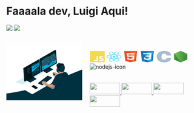 # Faaaala dev, Luigi Aqui!

<header style="display: inline-block; margin-bottom: 30px;" class="chart">
  <img height="180em" src="https://github-readme-stats.vercel.app/api?username=LuigiGf&show_icons=true&theme=great-gatsby&include_all_commits=true&count_private=true"/>
  <img height="180em" src="https://github-readme-stats.vercel.app/api/top-langs/?username=LuigiGf&layout=compact&langs_count=16&theme=great-gatsby"/>
</header>
  
<section style="display: flex; flex-direction:row;">
  <img height="150" alt="coding-time" src="code.gif">
  <div style="margin-left: 20px; margin-top:20px">
    <div>
      <img height="30" width="40" alt="js-icon"  src="https://raw.githubusercontent.com/devicons/devicon/master/icons/javascript/javascript-plain.svg">
      <img height="30" width="40" alt="react-icon" src="https://raw.githubusercontent.com/devicons/devicon/master/icons/react/react-original.svg">
      <img height="30" width="40" alt="html-icon" src="https://raw.githubusercontent.com/devicons/devicon/master/icons/html5/html5-original.svg">
      <img height="30" width="40" alt="css-icon" src="https://raw.githubusercontent.com/devicons/devicon/master/icons/css3/css3-original.svg">
      <img height="30" width="40" alt="c-icon" src="https://raw.githubusercontent.com/devicons/devicon/master/icons/c/c-original.svg">
      <img height="30" width="40" alt="nodejs-icon" src="https://raw.githubusercontent.com/devicons/devicon/master/icons/nodejs/nodejs-original.svg">
      <img height="30" width="40" alt="nodejs-icon" src="https://raw.githubusercontent.com/jmnote/z-icons/master/svg/cpp.svg">
    </div>
    <br>
    <br>
    <div>
      <a href = "mailto: work.luigi.fonseca@gmail.com">
        <img height="30" width="80" src="https://img.shields.io/badge/-Gmail-%23EA4335?style=for-the-badge&logo=gmail&logoColor=white">
      </a>
      <a href = "https://www.linkedin.com/in/luigi-gottardello-fonseca-44651a205/">
        <img height="30" width="80" src="https://img.shields.io/badge/-LinkedIn-%230077B5?style=for-the-badge&logo=linkedin&logoColor=white">
      </a>
      <a href = "https://www.youtube.com/channel/UCd5Ivcm28R1C3fCQKbOx2cg">
        <img height="30" width="80" src="https://img.shields.io/badge/-Youtube-%23333?style=for-the-badge&logo=youtube&logoColor=white">
      </a>
      <a href = "https://www.instagram.com/devparadev/">
        <img height="30" width="80" src="https://img.shields.io/badge/-Instagram-%23E4405F?style=for-the-badge&logo=instagram&logoColor=white">
      </a>
    </div>
  </div>
</section>
